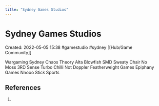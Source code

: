 ```yaml
---
title: "Sydney Games Studios"
---
```

# Sydney Games Studios

Created: 2022-05-05 15:38
#gamestudio #sydney
[[Hub/Game Community]]

Wargaming Sydney
Chaos Theory
Alta
Blowfish
SMD
Sweaty Chair
No Moss
3RD Sense
Turbo Chilli
Not Doppler
Featherweight Games
Epiphany Games
Nnooo
Stick Sports

## References
1. 


